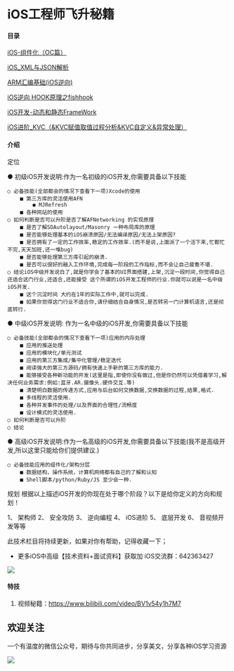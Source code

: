 # iOS工程师飞升秘籍

#### 目录

[iOS-组件化（OC篇）](https://github.com/cz-add/iOS-/blob/main/iOS-%E7%BB%84%E4%BB%B6%E5%8C%96%EF%BC%88OC%E7%AF%87%EF%BC%89.md)

[iOS_XML与JSON解析](https://github.com/cz-add/iOS-/blob/main/iOS_XML%E4%B8%8EJSON%E8%A7%A3%E6%9E%90.md)

[ARM汇编基础(iOS逆向)](https://github.com/cz-add/iOS-/blob/main/ARM%E6%B1%87%E7%BC%96%E5%9F%BA%E7%A1%80(iOS%E9%80%86%E5%90%91).md)

[iOS逆向 HOOK原理之fishhook](https://github.com/cz-add/iOS-/blob/main/iOS%E9%80%86%E5%90%91%20HOOK%E5%8E%9F%E7%90%86%E4%B9%8Bfishhook.md)

[iOS开发-动态和静态FrameWork](https://github.com/cz-add/iOS-/blob/main/iOS%E5%BC%80%E5%8F%91-%E5%8A%A8%E6%80%81%E5%92%8C%E9%9D%99%E6%80%81FrameWork.md)

[iOS进阶_KVC（&KVC赋值取值过程分析&KVC自定义&异常处理）](https://github.com/cz-add/iOS-/blob/main/iOS%E8%BF%9B%E9%98%B6_KVC%EF%BC%88%26KVC%E8%B5%8B%E5%80%BC%E5%8F%96%E5%80%BC%E8%BF%87%E7%A8%8B%E5%88%86%E6%9E%90%26KVC%E8%87%AA%E5%AE%9A%E4%B9%89%26%E5%BC%82%E5%B8%B8%E5%A4%84%E7%90%86%EF%BC%89.md)

#### 介绍

定位

● 初级iOS开发说明:作为一名初级的iOS开发,你需要具备以下技能

	○ 必备技能(全部都会的情况下查看下一项)Xcode的使用
		■ 第三方库的灵活使用AFN
			● MJRefresh
		■ 各种网站的使用
	○ 如何判断是否可以升阶是否了解AFNetworking 的实现原理
		■ 是否了解SDAutolayout/Masonry 一种布局库的原理
		■ 是否能够处理基本的iOS崩溃原因/无法编译原因/无法上架原因?
		■ 是否拥有了一定的工作效率,稳定的工作效率.(而不是说,上面派了一个活下来,忙都忙不完,天天加班,还一堆bug)
		■ 是否能够处理第三方库引起的崩溃.
		■ 是否可以很好的融入工作环境,完成每一阶段的工作指标,而不会让自己疲惫不堪.
	○ 结论iOS中级开发说白了,就是你学会了基本的UI界面搭建,上架,沉淀一段时间,你觉得自己还适合这门行业,还适合,还能接受 这个所谓的iOS开发工程师的行业.你就可以说是一名中级iOS开发.
		■ 这个沉淀时间 大约在1年的实际工作中,就可以完成.
		■ 如果你觉得这门行业不适合你,请仔细结合自身情况,是否转另一门计算机语言,还是彻底转行.
● 中级iOS开发说明: 作为一名中级的iOS开发,你需要具备以下技能

	○ 必备技能(全部都会的情况下查看下一项)应用的内存处理
		■ 应用的推送处理
		■ 应用的模块化/单元测试
		■ 应用的第三方集成/集中化管理/稳定迭代
		■ 阅读强大的第三方源码/拥有快速上手新的第三方库的能力.
		■ 能够接受各种新功能的开发(这里是指,即使你没有做过,但是你仍然可以凭借着学习,解决任何业务需求:例如:蓝牙.AR.摄像头.硬件交互.等)
		■ 清楚明白数据的传递方式,应用与后台如何交换数据,交换数据的过程,结果,格式.
		■ 多线程的灵活使用.
		■ 各种并发事件的处理/以及界面的合理性/流畅度
		■ 设计模式的灵活使用.
	○ 如何判断是否可以升阶
	○ 结论

● 高级iOS开发说明:作为一名高级的iOS开发,你需要具备以下技能(我不是高级开发,所以这里只能给你们提供建议.)

	○ 必备技能应用的组件化/架构分层
		■ 数据结构，操作系统，计算机网络都有自己的了解和认知
		■ Shell脚本/python/Ruby/JS 至少会一种.
规划
根据以上描述iOS开发的你现在处于哪个阶段？以下是给你定义的方向和规划！

1、 架构师 
2、 安全攻防 
3、 逆向编程 
4、 iOS进阶 
5、 底层开发 
6、 音视频开发等等

此技术栏目将持续更新，如果对你有帮助，记得收藏一下； 
* 更多iOS中高级【技术资料+面试资料】获取加 iOS交流群：642363427

![](https://upload-images.jianshu.io/upload_images/24386216-1beded9a4d2d2b5e?imageMogr2/auto-orient/strip)






#### 特技

1.  视频秘籍：https://www.bilibili.com/video/BV1v54y1h7M7

## 欢迎关注
一个有温度的微信公众号，期待与你共同进步，分享美文，分享各种iOS学习资源

![](https://upload-images.jianshu.io/upload_images/24386216-bd56c07a77977a7f.gif?imageMogr2/auto-orient/strip)

